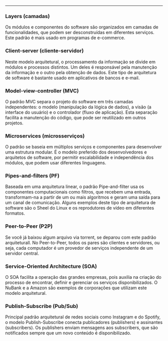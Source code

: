 --- 
### Layers (camadas)

Os módulos e componentes do software são organizados em camadas de funcionalidades, que podem ser desconstruídas em diferentes serviços. Este padrão é mais usado em programas de e-commerce.

### Client-server (cliente-servidor)

Neste modelo arquitetural, o processamento da informação se divide em módulos e processos distintos. Um deles é responsável pela manutenção da informação e o outro pela obtenção de dados. Este tipo de arquitetura de software é bastante usado em aplicativos de bancos e e-mail.

### Model-view-controller (MVC)

O padrão MVC separa o projeto do software em três camadas independentes: o modelo (manipulação da lógica de dados), a visão (a interface do usuário) e o controlador (fluxo de aplicação). Esta separação facilita a manutenção do código, que pode ser reutilizado em outros projetos.

### Microservices (microsserviços)

O padrão se baseia em múltiplos serviços e componentes para desenvolver uma estrutura modular. É o modelo preferido dos desenvolvedores e arquitetos de software, por permitir escalabilidade e independência dos módulos, que podem usar diferentes linguagens.

### Pipes-and-filters (PF)

Baseada em uma arquitetura linear, o padrão Pipe-and-filter usa os componentes computacionais como filtros, que recebem uma entrada, transformam-na a partir de um ou mais algoritmos e geram uma saída para um canal de comunicação. Alguns exemplos deste tipo de arquitetura de software são o Sheel do Linux e os reprodutores de vídeo em diferentes formatos.

### Peer-to-Peer (P2P)

Se você já baixou algum arquivo via torrent, se deparou com este padrão arquiteturall. No Peer-to-Peer, todos os pares são clientes e servidores, ou seja, cada computador é um provedor de serviços independente de um servidor central.

### Service-Oriented Architecture (SOA)

O SOA facilita a operação das grandes empresas, pois auxilia na criação do processo de encontrar, definir e gerenciar os serviços disponibilizados. O NuBank e a Amazon são exemplos de corporações que utilizam este modelo arquitetural.

### Publish-Subscribe (Pub/Sub)

Principal padrão arquitetural de redes sociais como Instagram e do Spotify, o modelo Publish-Subscribe conecta publicadores (publishers) e assinantes (subscribers). Os publishers enviam mensagens aos subscribers, que são notificados sempre que um novo conteúdo é disponibilizado.